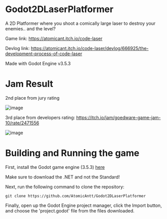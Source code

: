 # Godot2DLaserPlatformer
A 2D Platformer where you shoot a comically large laser to destroy your enemies.. and the level?

Game link: https://atomicant.itch.io/code-laser

Devlog link: https://atomicant.itch.io/code-laser/devlog/666925/the-development-process-of-code-laser

Made with Godot Engine v3.5.3

# Jam Result

2nd place from jury rating

![image](https://github.com/AtomicAntt/Godot2DLaserPlatformer/assets/89709922/0be4a1b0-d692-4252-8abb-960ac3de05c8)

3rd place from developers rating: https://itch.io/jam/goedware-game-jam-10/rate/2471556

![image](https://github.com/AtomicAntt/Godot2DLaserPlatformer/assets/89709922/7ac15fa9-72cf-4d52-aa72-ea046f33d099)

# Building and Running the game

First, install the Godot game engine (3.5.3) [here](https://godotengine.org/download/archive/3.5.3-stable/)

Make sure to download the .NET and not the Standard!

Next, run the following command to clone the repository:
```
git clone https://github.com/AtomicAntt/Godot2DLaserPlatformer
```

Finally, open up the Godot Engine project manager, click the Import button, and choose the 'project.godot' file from the files downloaded.
